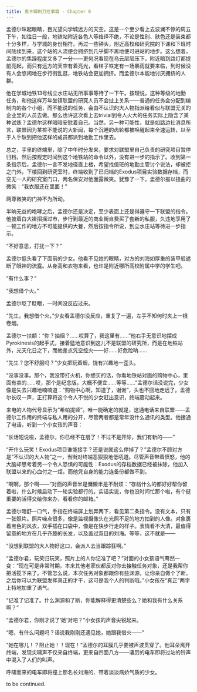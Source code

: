 ```yaml
---
title: 奥卡姆剃刀往事篇 - Chapter 0
---
```


孟德尔眯起眼睛，目光望向学城远方的天空。这是一个至少看上去波澜不惊的周五下午，如往日一般，地铁站附近各色人等络绎不绝，不论是性别、肤色还是装束都十分多样，与学城的身份相符。再过一些钟头，附近高校和研究院的下课和下班时间陆续到来，这个站的人流便会拥挤到几乎脚不离地便可进站的地步。这么想着，孟德尔的焦躁程度又多了一分——更何况看现在乌云层层压下，附近暗到路灯都提前亮起，而只有远方的天空有着亮光，看样子铁定有一场暴雨就要来临，到时候没有人会悠闲地在步行街乱逛，地铁站会更加拥挤。而孟德尔本能地讨厌拥挤的人群。

他在学城地铁13号线立水庄站无所事事等待了一下午。按理说，这种等级的地勤任务，和他这样万年坐镇联盟的研究人员不会扯上关系——普通的任务会分配到编制内的各个小组，而不能说的任务，会由不认识的大人物指派给看似与联盟无关的企业里的人员去做。那么也许这次看上去trivial到令人火大的任务实际上隐含了某种试炼？孟德尔这样暗暗安慰着自己。当然，另一种可能性，就是如路边社消息所言，联盟因为某桩不能说的大新闻，每个沉睡的齿轮都被唤醒起来全速运转，以至于人手缺到把他这样的成员都派到地勤工作里去。

总之，手里的终端里，除了中午时分发来，要求对联盟里自己负责的研究项目暂停归档，然后按规定时间到这个地铁站的命令以外，没有进一步的指示了。收到第一条指示后，孟德尔一言不发地径直上楼，希望找值班的地勤主管讨个说法，却被拒之门外，下楼回到研究室时，终端收到了已归档的Exodus项目实验数据存档，而空无一人的研究室门口，两名保安对他面露微笑。犹豫了一下，孟德尔报以扭曲的微笑：“我衣服还在里面！”

两尊微笑的门神不为所动。

半晌无益的咆哮之后，孟德尔还是决定，至少表面上还是得遵守一下联盟的指令。他披着白大褂招摇过市，步行到最近的商业街自费买了套新的私服，久违地享用了一顿工作的地方不可能提供的大餐，然后按指令所说，到立水庄站等待进一步指示。

“不好意思，打扰一下？”

孟德尔低头看了下面前的少女。他看不见她的眼睛，对方的刘海如厚重的装甲般遮断了眼神的流露。从身高和衣物来看，也许是附近哪所高校附属中学的学生吧。

“有什么事？”

“我想借个火。”

孟德尔眨了眨眼，一时间没反应过来。

“先生，我想借个火。”少女看孟德尔没反应，重复了一遍，左手不知何时夹上一根卷烟。

孟德尔一扶额：“你？抽烟？……哎算了，我这里有……”他右手无意识地摆成Pyrokinesis的起手式，接着猛地意识到这儿不是联盟的研究所，而是在地铁站外，光天化日之下，而他差点凭空控火——好……好危险呐……

“先生？您不舒服吗？”少女把玩着烟，饶有兴趣地一歪头。

“没事没事。那个，我没带打火机，你想买的话，你看地铁站对面的购物中心，里面有卖的……哎，那个是纪念版，大概不便宜……等等……”孟德尔话没说完，少女像是失去兴趣地喃喃道：“购物中心啊，知道了，谢谢”，头也不回地走远了。孟德尔长叹一声，正打算将这个令人不悦的少女赶出意识，终端震动起来。

来电的人物代号显示为“希帕提娅”。唯一能确定的就是，这通电话来自联盟——孟德尔工作用的终端与私人用的分开，尽管两者都是常年没什么通讯的类型。他接通了电话，听到一个小女孩的声音：

“长话短说啦，孟德尔，你已经不在册了！不过不是开除，我们有新的——”

“开什么玩笑！Exodus项目谁能接手？还是说就这么停掉了？”孟德尔不顾对方是“不认识的大人物”之一，当街对终端恶狠狠地低吼道。尽管声音带着愤怒，他的大脑却思考着另一个令人恐惧的可能性：Exodus的存档数据已经被抹除，他加入联盟以来的心血付之一炬。而他凭自身的能力连备份都做不到。

“啊啊，那个啊——”对面的声音半是慵懒半是不耐烦：“存档什么的都好好帮你留着啦，什么时候启动下一轮实验都行的。实话实说，你也没时间忙那个啦，有个挺重要的活得交给你来办，看看你的邮箱。”

孟德尔暗舒一口气，手指在终端屏上划弄两下，看见第二条指令。没有文本，只有一张照片。照片噪点很多，像是监视摄像头在光照不足的地方拍到的人像。对象裹着黑色的风衣，双手插在口袋中，像是在快步行走的样子。表情看不大清，最值得留意的地方在几乎齐膝的长发，以及盖过双目的刘海。等等，这不就是——

“没想到联盟的大人物好这口，会派人去当跟踪狂啊。”

“孟德尔君，玩笑归玩笑，照片上的人你记准了吧？”对面的小女孩语气蓦然一变：“现在可是非常时期，本来其他老家伙都反对你去接触任务对象，还是我帮你把活揽下来了。不管怎么说，本次任务对象都跟你有些渊源，让你亲自做个了断，之后你可以为联盟发挥真正的才干，这可是我个人的判断哦。”小女孩在“真正”两字上特地加重了语气。

“记准了记准了。什么渊源和了断，你能解释得更清楚些么？她和我有什么关系啊？”

“孟德尔君，你刚才说了‘她’对吧？”小女孩的声音尖锐起来。

“嗯，有什么问题吗？话说我刚刚还遇见她，她跟我借火——”

“她在哪儿！？阻止她！！现在！”孟德尔的耳膜几乎要被声波贯穿了。他耳朵离开终端，发现尖啸声不仅来自终端，更来自四面八方——凄厉的电车即将过站的铃声中混入了人们的叫声。

呼啸而来的电车即将撞上那名长刘海的、带着淡淡病娇气质的少女。

to be continued.
